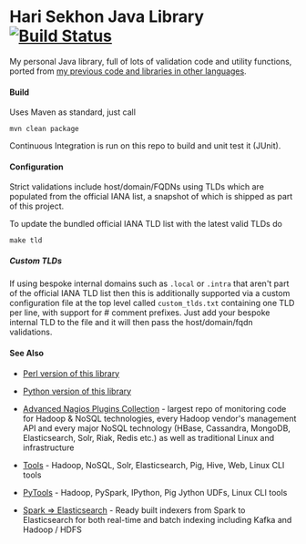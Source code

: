 Hari Sekhon Java Library [![Build Status](https://travis-ci.org/harisekhon/lib-java.svg?branch=master)](https://travis-ci.org/harisekhon/lib-java)
=====================

My personal Java library, full of lots of validation code and utility functions, ported from [my previous code and libraries in other languages](https://github.com/harisekhon/lib).

#### Build ####

Uses Maven as standard, just call
```
mvn clean package
```

Continuous Integration is run on this repo to build and unit test it (JUnit).

#### Configuration ####

Strict validations include host/domain/FQDNs using TLDs which are populated from the official IANA list, a snapshot of which is shipped as part of this project.

To update the bundled official IANA TLD list with the latest valid TLDs do
```
make tld
```
##### Custom TLDs #####

If using bespoke internal domains such as ```.local``` or ```.intra``` that aren't part of the official IANA TLD list then this is additionally supported via a custom configuration file at the top level called ```custom_tlds.txt``` containing one TLD per line, with support for # comment prefixes. Just add your bespoke internal TLD to the file and it will then pass the host/domain/fqdn validations.

#### See Also ####

* [Perl version of this library](https://github.com/harisekhon/lib)
* [Python version of this library](https://github.com/harisekhon/pylib)

* [Advanced Nagios Plugins Collection](https://github.com/harisekhon/nagios-plugins) - largest repo of monitoring code for Hadoop & NoSQL technologies, every Hadoop vendor's management API and every major NoSQL technology (HBase, Cassandra, MongoDB, Elasticsearch, Solr, Riak, Redis etc.) as well as traditional Linux and infrastructure
* [Tools](https://github.com/harisekhon/tools) - Hadoop, NoSQL, Solr, Elasticsearch, Pig, Hive, Web, Linux CLI tools
* [PyTools](https://github.com/harisekhon/pytools) - Hadoop, PySpark, IPython, Pig Jython UDFs, Linux CLI tools
* [Spark => Elasticsearch](https://github.com/harisekhon/spark-to-elasticsearch) - Ready built indexers from Spark to Elasticsearch for both real-time and batch indexing including Kafka and Hadoop / HDFS

